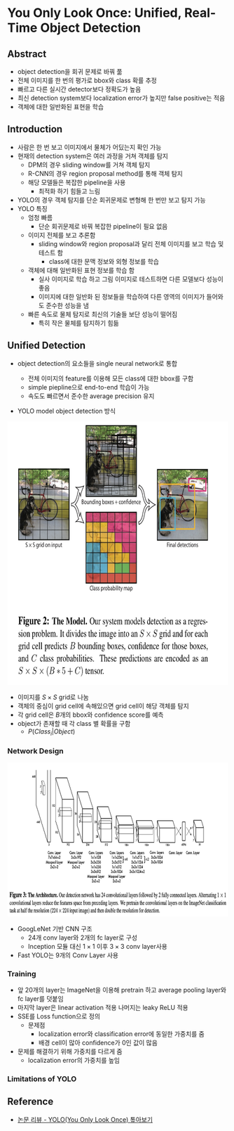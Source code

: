 # You Only Look Once: Unified, Real-Time Object Detection
## Abstract
- object detection을 회귀 문제로 바꿔 풂
- 전체 이미지를 한 번의 평가로 bbox와 class 확률 추정
- 빠르고 다른 실시간 detector보다 정확도가 높음
- 최신 detection system보다 localization error가 높지만 false positive는 적음
- 객체에 대한 일반화된 표현을 학습

## Introduction
- 사람은 한 번 보고 이미지에서 물체가 어딨는지 확인 가능
- 현재의 detection system은 여러 과정을 거쳐 객체를 탐지
    - DPM의 경우 sliding window를 거쳐 객체 탐지
    - R-CNN의 경우 region proposal method를 통해 객체 탐지
    - 해당 모델들은 복잡한 pipeline을 사용 
        - 최적화 하기 힘들고 느림
- YOLO의 경우 객체 탐지를 단순 회귀문제로 변형해 한 번만 보고 탐지 가능
- YOLO 특징
    - 엄청 빠름
        - 단순 회귀문제로 바꿔 복잡한 pipeline이 필요 없음
    - 이미지 전체를 보고 추론함
        - sliding window와 region proposal과 달리 전체 이미지를 보고 학습 및 테스트 함
            - class에 대한 문맥 정보와 외형 정보를 학습
    - 객체에 대해 일반화된 표현 정보를 학습 함
        - 실사 이미지로 학습 하고 그림 이미지로 테스트하면 다른 모델보다 성능이 좋음 
        - 이미지에 대한 일반화 된 정보들을 학습하여 다른 영역의 이미지가 들어와도 준수한 성능을 냄
    - 빠른 속도로 물체 탐지로 최신의 기술들 보단 성능이 떨어짐
        - 특히 작은 물체를 탐지하기 힘듦

## Unified Detection
- object detection의 요소들을 single neural network로 통합
    - 전체 이미지의 feature를 이용해 모든 class에 대한 bbox를 구함
    - simple piepline으로 end-to-end 학습이 가능
    - 속도도 빠르면서 준수한 average precision 유지  
  
- YOLO model object detection 방식

<img src='images/fig2.png' height=600>

- 이미지를 $S \times S$ grid로 나눔
- 객체의 중심이 grid cell에 속해있으면 grid cell이 해당 객체를 탐지
- 각 grid cell은 $B$개의 bbox와 confidence score를 예측
- object가 존재할 때 각 class 별 확률을 구함
    - $P(Class_{i}|Object)$

### Network Design

<img src='images/fig3.png' height=350>

- GoogLeNet 기반 CNN 구조
    - 24개 conv layer와 2개의 fc layer로 구성
    - Inception 모듈 대신 $1\times1$ 이후 $3\times3$ conv layer사용
- Fast YOLO는 9개의 Conv Layer 사용

### Training
- 앞 20개의 layer는 ImageNet을 이용해 pretrain 하고 average pooling layer와 fc layer를 덧붙임
- 마지막 layer은 linear activation 적용 나머지는 leaky ReLU 적용
- SSE를 Loss function으로 정의
    - 문제점
        - localization error와 classification error에 동일한 가중치를 줌
        - 배경 cell이 많아 confidence가 0인 값이 많음
- 문제를 해결하기 위해 가중치를 다르게 줌
    - localization error의 가중치를 높임

###  Limitations of YOLO


## Reference
- [논문 리뷰 - YOLO(You Only Look Once) 톺아보기](https://bkshin.tistory.com/entry/%EB%85%BC%EB%AC%B8-%EB%A6%AC%EB%B7%B0-YOLOYou-Only-Look-Once)